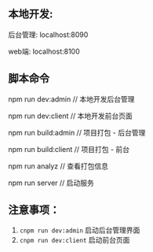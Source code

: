 ## 本地开发:
后台管理: localhost:8090

web端: localhost:8100

## 脚本命令
npm run dev:admin // 本地开发后台管理

npm run dev:client // 本地开发前台页面

npm run build:admin // 项目打包 - 后台管理

npm run build:client // 项目打包 - 前台

npm run analyz  // 查看打包信息

npm run server  // 启动服务


## 注意事项： 
1. `cnpm run dev:admin` 启动后台管理界面
2. `cnpm run dev:client` 启动前台页面



